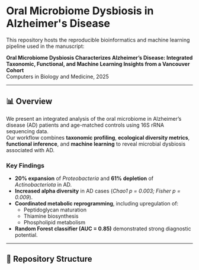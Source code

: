 # Oral Microbiome Dysbiosis in Alzheimer's Disease

This repository hosts the reproducible bioinformatics and machine learning pipeline used in the manuscript:

**Oral Microbiome Dysbiosis Characterizes Alzheimer’s Disease: Integrated Taxonomic, Functional, and Machine Learning Insights from a Vancouver Cohort**  
Computers in Biology and Medicine, 2025

---

## 📊 Overview
We present an integrated analysis of the oral microbiome in Alzheimer’s disease (AD) patients and age-matched controls using 16S rRNA sequencing data.  
Our workflow combines **taxonomic profiling**, **ecological diversity metrics**, **functional inference**, and **machine learning** to reveal microbial dysbiosis associated with AD.

### Key Findings
- **20% expansion** of *Proteobacteria* and **61% depletion** of *Actinobacteriota* in AD.
- **Increased alpha diversity** in AD cases (*Chao1 p = 0.003; Fisher p = 0.009*).
- **Coordinated metabolic reprogramming**, including upregulation of:
  - Peptidoglycan maturation  
  - Thiamine biosynthesis  
  - Phospholipid metabolism
- **Random Forest classifier (AUC = 0.85)** demonstrated strong diagnostic potential.

---

## 📂 Repository Structure

